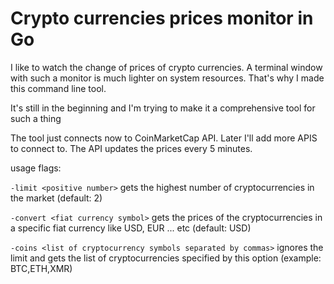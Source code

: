 Crypto currencies prices monitor in Go
======================================


I like to watch the change of prices of crypto currencies. A terminal window with such a monitor is much lighter on system resources. That's why I made this command line tool.

It's still in the beginning and I'm trying to make it a comprehensive tool for such a thing

The tool just connects now to CoinMarketCap API. Later I'll add more APIS to connect to. The API updates the prices every 5 minutes.

usage flags:

`-limit <positive number>`  gets the highest number of cryptocurrencies in the market (default: 2)

`-convert <fiat currency symbol>` gets the prices of the cryptocurrencies in a specific fiat currency like USD, EUR ... etc (default: USD)

`-coins <list of cryptocurrency symbols separated by commas>` ignores the limit and gets the list of cryptocurrencies specified by this option (example: BTC,ETH,XMR)
